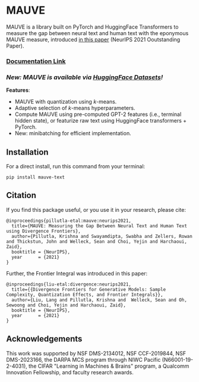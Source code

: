 # MAUVE

MAUVE is a library built on PyTorch and HuggingFace Transformers to measure the gap between neural text and human text 
with the eponymous MAUVE measure, 
introduced [in this paper](https://arxiv.org/pdf/2102.01454.pdf) (NeurIPS 2021 Ooutstanding Paper).


### [Documentation Link](krishnap25.github.io/mauve/)

### _New: MAUVE is available via [HuggingFace Datasets](https://huggingface.co/docs/datasets/how_to_metrics.html)!_


**Features**:
- MAUVE with quantization using *k*-means. 
- Adaptive selection of *k*-means hyperparameters. 
- Compute MAUVE using pre-computed GPT-2 features (i.e., terminal hidden state), 
    or featurize raw text using HuggingFace transformers + PyTorch.
- New: minibatching for efficient implementation. 

## Installation

For a direct install, run this command from your terminal:
```
pip install mauve-text
``` 
    
## Citation
If you find this package useful, or you use it in your research, please cite:
```
@inproceedings{pillutla-etal:mauve:neurips2021,
  title={MAUVE: Measuring the Gap Between Neural Text and Human Text using Divergence Frontiers},
  author={Pillutla, Krishna and Swayamdipta, Swabha and Zellers, Rowan and Thickstun, John and Welleck, Sean and Choi, Yejin and Harchaoui, Zaid},
  booktitle = {NeurIPS},
  year      = {2021}
}

```
Further, the Frontier Integral was introduced in this paper:
```
@inproceedings{liu-etal:divergence:neurips2021,
  title={{Divergence Frontiers for Generative Models: Sample Complexity, Quantization Effects, and Frontier Integrals}},
  author={Liu, Lang and Pillutla, Krishna and  Welleck, Sean and Oh, Sewoong and Choi, Yejin and Harchaoui, Zaid},
  booktitle = {NeurIPS},
  year      = {2021}
}
```
    
## Acknowledgements
This work was supported by NSF DMS-2134012, NSF CCF-2019844, NSF DMS-2023166, the DARPA MCS program through NIWC Pacific (N66001-19-2-4031), the CIFAR "Learning in Machines & Brains" program, a Qualcomm Innovation Fellowship, and faculty research awards.


